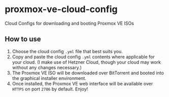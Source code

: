 # proxmox-ve-cloud-config
Cloud Configs for downloading and booting Proxmox VE ISOs

## How to use
1. Choose the cloud config `.yml` file that best suits you.
2. Copy and paste the cloud config `.yml` contents where applicable for your cloud.  (I make use of Hetzner Cloud, though your cloud may work without any changes necessary.)
3. The Proxmox VE ISO will be downloaded over BitTorrent and booted into the graphical installer environment.
4. Once installed, the Proxmox VE web interface will be available over `HTTPS` on port `2706` by default.  Enjoy!
